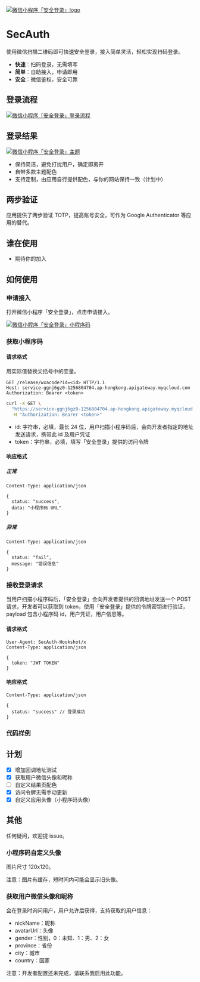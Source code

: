 [![微信小程序「安全登录」logo](https://cdn.jsdelivr.net/gh/secauth/docs@master/assets/secauth-logo.png)](https://github.com/secauth/docs)

# SecAuth

使用微信扫描二维码即可快速安全登录，接入简单灵活，轻松实现扫码登录。

- **快速**：扫码登录，无需填写
- **简单**：自助接入，申请即用
- **安全**：微信鉴权，安全可靠

## 登录流程

[![微信小程序「安全登录」登录流程](https://cdn.jsdelivr.net/gh/secauth/docs@master/assets/secauth-flow.png)](https://github.com/secauth/docs)

## 登录结果

[![微信小程序「安全登录」主题](https://cdn.jsdelivr.net/gh/secauth/docs@master/assets/secauth-theme.jpg)](https://github.com/secauth/docs)

- 保持简洁，避免打扰用户，确定即离开
- 自带多款主题配色
- 支持定制，由应用自行提供配色，与你的网站保持一致（计划中）

## 两步验证

应用提供了两步验证 TOTP，提高账号安全，可作为 Google Authenticator 等应用的替代。

## 谁在使用

- 期待你的加入

## 如何使用

### 申请接入

打开微信小程序「安全登录」，点击申请接入。

[![微信小程序「安全登录」小程序码](https://cdn.jsdelivr.net/gh/secauth/docs@master/assets/secauth-wxacode.png)](https://github.com/secauth/docs)

### 获取小程序码

#### 请求格式

用实际值替换尖括号中的变量。

```http
GET /release/wxacode?id=<id> HTTP/1.1
Host: service-ggnj6gz0-1256804704.ap-hongkong.apigateway.myqcloud.com
Authorization: Bearer <token>
```

```sh
curl -X GET \
  "https://service-ggnj6gz0-1256804704.ap-hongkong.apigateway.myqcloud.com/release/wxacode?id=<id>" \
  -H "Authorization: Bearer <token>"
```

- id: 字符串，必填，最长 24 位，用户扫描小程序码后，会向开发者指定的地址发送请求，携带此 id 及用户凭证
- token：字符串，必填，填写「安全登录」提供的访问令牌

#### 响应格式

##### 正常
```
Content-Type: application/json

{
  status: "success",
  data: "小程序码 URL"
}
```
##### 异常
```
Content-Type: application/json

{
  status: "fail",
  message: "错误信息"
}
```

### 接收登录请求

当用户扫描小程序码后，「安全登录」会向开发者提供的回调地址发送一个 POST 请求，开发者可以获取到 token，使用「安全登录」提供的令牌密钥进行验证，payload 包含小程序码 id，用户凭证，用户信息等。

#### 请求格式
```
User-Agent: SecAuth-Hookshot/x
Content-Type: application/json

{
  token: "JWT TOKEN"
}
```
#### 响应格式

```
Content-Type: application/json

{
  status: "success" // 登录成功
}
```

### [代码样例](/samples)

## 计划

- [x] 增加回调地址测试
- [x] 获取用户微信头像和昵称
- [ ] 自定义结果页配色
- [x] 访问令牌无需手动更新
- [x] 自定义应用头像（小程序码头像）

## 其他

任何疑问，欢迎提 issue。

### 小程序码自定义头像

图片尺寸 120x120。

注意：图片有缓存，短时间内可能会显示旧头像。

### 获取用户微信头像和昵称

会在登录时询问用户，用户允许后获得，支持获取的用户信息：

- nickName：昵称
- avatarUrl：头像
- gender：性别，0：未知、1：男、2：女
- province：省份
- city：城市
- country：国家

注意：开发者配置还未完成，请联系我启用此功能。
